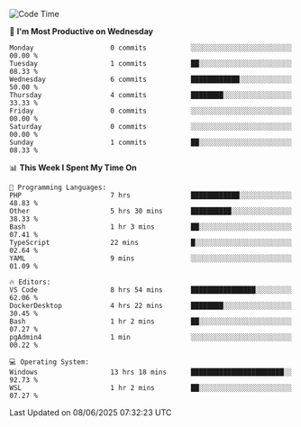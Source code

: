 <!--START_SECTION:waka-->
![Code Time](http://img.shields.io/badge/Code%20Time-5%2C045%20hrs%2016%20mins-blue)

📅 **I'm Most Productive on Wednesday** 

```text
Monday                   0 commits           ░░░░░░░░░░░░░░░░░░░░░░░░░   00.00 % 
Tuesday                  1 commits           ██░░░░░░░░░░░░░░░░░░░░░░░   08.33 % 
Wednesday                6 commits           ████████████░░░░░░░░░░░░░   50.00 % 
Thursday                 4 commits           ████████░░░░░░░░░░░░░░░░░   33.33 % 
Friday                   0 commits           ░░░░░░░░░░░░░░░░░░░░░░░░░   00.00 % 
Saturday                 0 commits           ░░░░░░░░░░░░░░░░░░░░░░░░░   00.00 % 
Sunday                   1 commits           ██░░░░░░░░░░░░░░░░░░░░░░░   08.33 % 
```


📊 **This Week I Spent My Time On** 

```text
💬 Programming Languages: 
PHP                      7 hrs               ████████████░░░░░░░░░░░░░   48.83 % 
Other                    5 hrs 30 mins       ██████████░░░░░░░░░░░░░░░   38.33 % 
Bash                     1 hr 3 mins         ██░░░░░░░░░░░░░░░░░░░░░░░   07.41 % 
TypeScript               22 mins             █░░░░░░░░░░░░░░░░░░░░░░░░   02.64 % 
YAML                     9 mins              ░░░░░░░░░░░░░░░░░░░░░░░░░   01.09 % 

🔥 Editors: 
VS Code                  8 hrs 54 mins       ████████████████░░░░░░░░░   62.06 % 
DockerDesktop            4 hrs 22 mins       ████████░░░░░░░░░░░░░░░░░   30.45 % 
Bash                     1 hr 2 mins         ██░░░░░░░░░░░░░░░░░░░░░░░   07.27 % 
pgAdmin4                 1 min               ░░░░░░░░░░░░░░░░░░░░░░░░░   00.22 % 

💻 Operating System: 
Windows                  13 hrs 18 mins      ███████████████████████░░   92.73 % 
WSL                      1 hr 2 mins         ██░░░░░░░░░░░░░░░░░░░░░░░   07.27 % 
```


 Last Updated on 08/06/2025 07:32:23 UTC
<!--END_SECTION:waka-->

